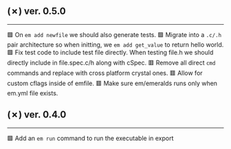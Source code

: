 ## (✗) ver. 0.5.0
-----------------
  🟩 On `em add newfile` we should also generate tests.
  🟩 Migrate into a `.c/.h` pair architecture so when initting, we `em add get_value` to return hello world.
  🟩 Fix test code to include test file directly.  When testing file.h we should directly include in file.spec.c/h along with cSpec.
  🟥 Remove all direct `cmd` commands and replace with cross platform crystal ones.
  🟥 Allow for custom cflags inside of emfile.
  🟥 Make sure em/emeralds runs only when em.yml file exists.

## (✗) ver. 0.4.0
-----------------
  🟩 Add an `em run` command to run the executable in export
